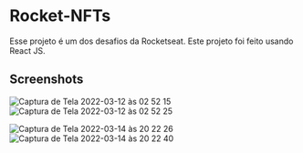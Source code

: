 # Rocket-NFTs

Esse projeto é um dos desafios da Rocketseat. Este projeto foi feito usando React JS.

## Screenshots

![Captura de Tela 2022-03-12 às 02 52 15](https://user-images.githubusercontent.com/60331328/158005923-ead72653-9f15-4e55-8163-9c0e56a75cab.png)
![Captura de Tela 2022-03-12 às 02 52 25](https://user-images.githubusercontent.com/60331328/158005928-465ed713-b544-419c-9849-87261c33e131.png)

![Captura de Tela 2022-03-14 às 20 22 26](https://user-images.githubusercontent.com/60331328/158276965-841184e7-7b28-43d1-ad7d-181787a667ae.png)
![Captura de Tela 2022-03-14 às 20 22 40](https://user-images.githubusercontent.com/60331328/158276977-e6a023c7-7535-4dc8-90fa-8c9f830fa796.png)
